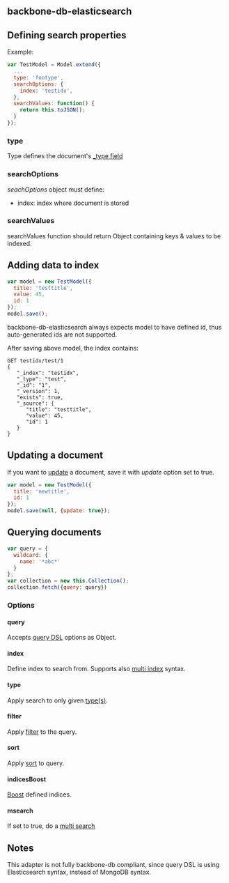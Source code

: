 ## backbone-db-elasticsearch

## Defining search properties

Example:
```javascript
var TestModel = Model.extend({
  ...
  type: 'footype',
  searchOptions: {
    index: 'testidx',
  },
  searchValues: function() {
    return this.toJSON();
  }
});
```
### type

Type defines the document's [_type field](http://www.elasticsearch.org/guide/en/elasticsearch/reference/current/mapping-type-field.html)

### searchOptions
_seachOptions_ object must define:

-	index: index where document is stored

### searchValues
searchValues function should return Object containing keys & values to be indexed.


## Adding data to index

```javascript
var model = new TestModel({
  title: 'testtitle',
  value: 45,
  id: 1
});
model.save();
```
backbone-db-elasticsearch always expects model to have defined id, thus auto-generated ids are not supported.

After saving above model, the index contains:
```
GET testidx/test/1
{
   "_index": "testidx",
   "_type": "test",
   "_id": "1",
   "_version": 1,
   "exists": true,
   "_source": {
      "title": "testtitle",
      "value": 45,
      "id": 1
   }
}
```

## Updating a document
If you want to [update](http://www.elasticsearch.org/guide/en/elasticsearch/reference/current/docs-update.html) a document, save it with _update_ option set to true.
```javascript
var model = new TestModel({
  title: 'newtitle',
  id: 1
});
model.save(null, {update: true});
```

## Querying documents

```javascript
var query = {
  wildcard: {
    name: '*abc*'
  }
};
var collection = new this.Collection();
collection.fetch({query: query})
```
### Options

#### query

Accepts [query DSL](http://www.elasticsearch.org/guide/en/elasticsearch/reference/current/query-dsl-queries.html) options as Object.

#### index

Define index to search from. Supports also [multi index](http://www.elasticsearch.org/guide/en/elasticsearch/reference/current/search-search.html) syntax.

#### type

Apply search to only given [type(s)](http://www.elasticsearch.org/guide/en/elasticsearch/reference/current/search-search.html#search-multi-index-type).

#### filter

Apply [filter](http://www.elasticsearch.org/guide/en/elasticsearch/reference/current/query-dsl-query-filter.html) to the query.

#### sort

Apply [sort](http://www.elasticsearch.org/guide/en/elasticsearch/reference/current/search-request-sort.html) to query.

#### indicesBoost

[Boost](http://www.elasticsearch.org/guide/en/elasticsearch/reference/current/search-request-index-boost.html) defined indices.

#### msearch

If set to true, do a [multi search](http://www.elasticsearch.org/guide/en/elasticsearch/reference/current/search-multi-search.html)

## Notes

This adapter is not fully backbone-db compliant, since query DSL is using Elasticsearch syntax, instead of MongoDB syntax.